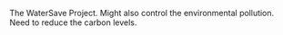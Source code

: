 The WaterSave Project. 
Might also control the environmental pollution.
Need to reduce the carbon levels.
